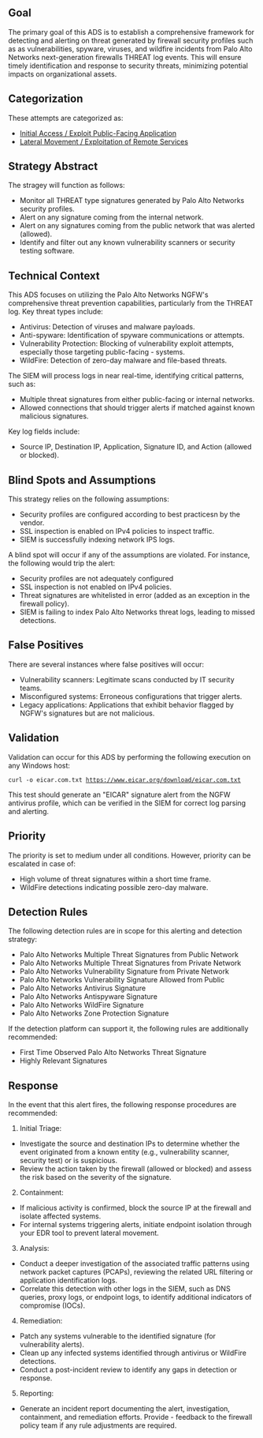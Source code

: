 ## Goal

The primary goal of this ADS is to establish a comprehensive framework for detecting and alerting on threat generated by firewall security profiles such as as vulnerabilities, spyware, viruses, and wildfire incidents from Palo Alto Networks next-generation firewalls THREAT log events. This will ensure timely identification and response to security threats, minimizing potential impacts on organizational assets.

## Categorization

These attempts are categorized as:
- [Initial Access / Exploit Public-Facing Application](https://attack.mitre.org/techniques/T1190/)
- [Lateral Movement / Exploitation of Remote Services](https://attack.mitre.org/techniques/T1428/)

## Strategy Abstract

The stragey will function as follows:
- Monitor all THREAT type signatures generated by Palo Alto Networks security profiles.
- Alert on any signature coming from the internal network.
- Alert on any signatures coming from the public network that was alerted (allowed).
- Identify and filter out any known vulnerability scanners or security testing software. 

## Technical Context

This ADS focuses on utilizing the Palo Alto Networks NGFW's comprehensive threat prevention capabilities, particularly from the THREAT log. Key threat types include:

- Antivirus: Detection of viruses and malware payloads.
- Anti-spyware: Identification of spyware communications or attempts.
- Vulnerability Protection: Blocking of vulnerability exploit attempts, especially those targeting public-facing - systems.
- WildFire: Detection of zero-day malware and file-based threats.

The SIEM will process logs in near real-time, identifying critical patterns, such as:

- Multiple threat signatures from either public-facing or internal networks.
- Allowed connections that should trigger alerts if matched against known malicious signatures.

Key log fields include:

- Source IP, Destination IP, Application, Signature ID, and Action (allowed or blocked).

## Blind Spots and Assumptions

This strategy relies on the following assumptions:

- Security profiles are configured according to best practicesn by the vendor.
- SSL inspection is enabled on IPv4 policies to inspect traffic.
- SIEM is successfully indexing network IPS logs.

A blind spot will occur if any of the assumptions are violated. For instance, the following would trip the alert:

- Security profiles are not adequately configured
- SSL inspection is not enabled on IPv4 policies.
- Threat signatures are whitelisted in error (added as an exception in the firewall policy).
- SIEM is failing to index Palo Alto Networks threat logs, leading to missed detections.

## False Positives
There are several instances where false positives will occur:
- Vulnerability scanners: Legitimate scans conducted by IT security teams.
- Misconfigured systems: Erroneous configurations that trigger alerts.
- Legacy applications: Applications that exhibit behavior flagged by NGFW's signatures but are not malicious.

## Validation

Validation can occur for this ADS by performing the following execution on any Windows host:

<code>curl -o eicar.com.txt https://www.eicar.org/download/eicar.com.txt </code>

This test should generate an "EICAR" signature alert from the NGFW antivirus profile, which can be verified in the SIEM for correct log parsing and alerting.

## Priority

The priority is set to medium under all conditions. However, priority can be escalated in case of:

- High volume of threat signatures within a short time frame.
- WildFire detections indicating possible zero-day malware.

## Detection Rules

The following detection rules are in scope for this alerting and detection strategy:
- Palo Alto Networks Multiple Threat Signatures from Public Network
- Palo Alto Networks Multiple Threat Signatures from Private Network
- Palo Alto Networks Vulnerability Signature from Private Network
- Palo Alto Networks Vulnerability Signature Allowed from Public
- Palo Alto Networks Antivirus Signature
- Palo Alto Networks Antispyware Signature
- Palo Alto Networks WildFire Signature
- Palo Alto Networks Zone Protection Signature

If the detection platform can support it, the following rules are additionally recommended:
- First Time Observed Palo Alto Networks Threat Signature
- Highly Relevant Signatures

## Response

In the event that this alert fires, the following response procedures are recommended:

1. Initial Triage:

- Investigate the source and destination IPs to determine whether the event originated from a known entity (e.g., vulnerability scanner, security test) or is suspicious.
- Review the action taken by the firewall (allowed or blocked) and assess the risk based on the severity of the signature.

2. Containment:

- If malicious activity is confirmed, block the source IP at the firewall and isolate affected systems.
- For internal systems triggering alerts, initiate endpoint isolation through your EDR tool to prevent lateral movement.

3. Analysis:

- Conduct a deeper investigation of the associated traffic patterns using network packet captures (PCAPs), reviewing the related URL filtering or application identification logs.
- Correlate this detection with other logs in the SIEM, such as DNS queries, proxy logs, or endpoint logs, to identify additional indicators of compromise (IOCs).

4. Remediation:

- Patch any systems vulnerable to the identified signature (for vulnerability alerts).
- Clean up any infected systems identified through antivirus or WildFire detections.
- Conduct a post-incident review to identify any gaps in detection or response.

5. Reporting:

- Generate an incident report documenting the alert, investigation, containment, and remediation efforts. Provide - feedback to the firewall policy team if any rule adjustments are required.